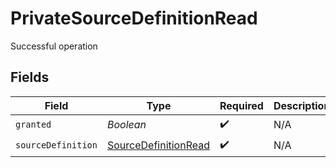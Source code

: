 # PrivateSourceDefinitionRead

Successful operation


## Fields

| Field                                                               | Type                                                                | Required                                                            | Description                                                         |
| ------------------------------------------------------------------- | ------------------------------------------------------------------- | ------------------------------------------------------------------- | ------------------------------------------------------------------- |
| `granted`                                                           | *Boolean*                                                           | :heavy_check_mark:                                                  | N/A                                                                 |
| `sourceDefinition`                                                  | [SourceDefinitionRead](../../models/shared/SourceDefinitionRead.md) | :heavy_check_mark:                                                  | N/A                                                                 |